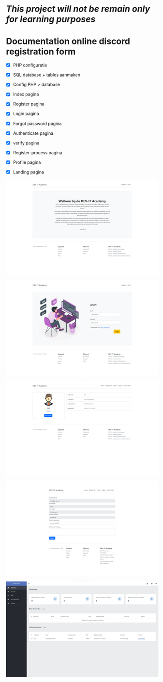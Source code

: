 # *This project will not be remain only for learning purposes*

# Documentation online discord registration form

- [X] PHP configuratie
- [X] SQL database + tables aanmaken
- [X] Config PHP > database

- [X] Index pagina
- [X] Register pagina
- [X] Login pagina
- [X] Forgot password pagina
- [X] Authenticate pagina
- [X] verify pagina
- [X] Register-process pagina
- [X] Profile pagina
- [X] Landing pagina

![Home Page](img/Home%20Page.png)

![Login](img/Sign%20in.png)

![Portal](img/User%20Profile.png)

![register to Discord](img/Register%20to%20discord.png)

![Admin Panel](img/Admin%20Panel.png)
